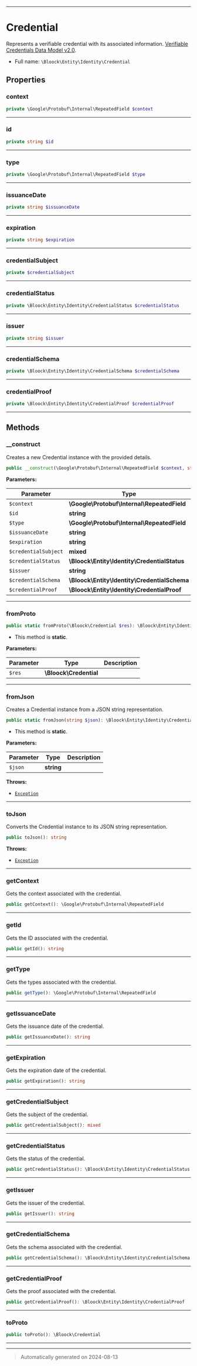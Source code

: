 ***

# Credential

Represents a verifiable credential with its associated information. [Verifiable Credentials Data Model v2.0](https://www.w3.org/TR/vc-data-model-2.0/).



* Full name: `\Bloock\Entity\Identity\Credential`



## Properties


### context



```php
private \Google\Protobuf\Internal\RepeatedField $context
```






***

### id



```php
private string $id
```






***

### type



```php
private \Google\Protobuf\Internal\RepeatedField $type
```






***

### issuanceDate



```php
private string $issuanceDate
```






***

### expiration



```php
private string $expiration
```






***

### credentialSubject



```php
private $credentialSubject
```






***

### credentialStatus



```php
private \Bloock\Entity\Identity\CredentialStatus $credentialStatus
```






***

### issuer



```php
private string $issuer
```






***

### credentialSchema



```php
private \Bloock\Entity\Identity\CredentialSchema $credentialSchema
```






***

### credentialProof



```php
private \Bloock\Entity\Identity\CredentialProof $credentialProof
```






***

## Methods


### __construct

Creates a new Credential instance with the provided details.

```php
public __construct(\Google\Protobuf\Internal\RepeatedField $context, string $id, \Google\Protobuf\Internal\RepeatedField $type, string $issuanceDate, string $expiration, mixed $credentialSubject, \Bloock\Entity\Identity\CredentialStatus $credentialStatus, string $issuer, \Bloock\Entity\Identity\CredentialSchema $credentialSchema, \Bloock\Entity\Identity\CredentialProof $credentialProof): mixed
```








**Parameters:**

| Parameter | Type | Description |
|-----------|------|-------------|
| `$context` | **\Google\Protobuf\Internal\RepeatedField** |  |
| `$id` | **string** |  |
| `$type` | **\Google\Protobuf\Internal\RepeatedField** |  |
| `$issuanceDate` | **string** |  |
| `$expiration` | **string** |  |
| `$credentialSubject` | **mixed** |  |
| `$credentialStatus` | **\Bloock\Entity\Identity\CredentialStatus** |  |
| `$issuer` | **string** |  |
| `$credentialSchema` | **\Bloock\Entity\Identity\CredentialSchema** |  |
| `$credentialProof` | **\Bloock\Entity\Identity\CredentialProof** |  |





***

### fromProto



```php
public static fromProto(\Bloock\Credential $res): \Bloock\Entity\Identity\Credential
```



* This method is **static**.




**Parameters:**

| Parameter | Type | Description |
|-----------|------|-------------|
| `$res` | **\Bloock\Credential** |  |





***

### fromJson

Creates a Credential instance from a JSON string representation.

```php
public static fromJson(string $json): \Bloock\Entity\Identity\Credential
```



* This method is **static**.




**Parameters:**

| Parameter | Type | Description |
|-----------|------|-------------|
| `$json` | **string** |  |




**Throws:**

- [`Exception`](../../../Exception.md)



***

### toJson

Converts the Credential instance to its JSON string representation.

```php
public toJson(): string
```











**Throws:**

- [`Exception`](../../../Exception.md)



***

### getContext

Gets the context associated with the credential.

```php
public getContext(): \Google\Protobuf\Internal\RepeatedField
```












***

### getId

Gets the ID associated with the credential.

```php
public getId(): string
```












***

### getType

Gets the types associated with the credential.

```php
public getType(): \Google\Protobuf\Internal\RepeatedField
```












***

### getIssuanceDate

Gets the issuance date of the credential.

```php
public getIssuanceDate(): string
```












***

### getExpiration

Gets the expiration date of the credential.

```php
public getExpiration(): string
```












***

### getCredentialSubject

Gets the subject of the credential.

```php
public getCredentialSubject(): mixed
```












***

### getCredentialStatus

Gets the status of the credential.

```php
public getCredentialStatus(): \Bloock\Entity\Identity\CredentialStatus
```












***

### getIssuer

Gets the issuer of the credential.

```php
public getIssuer(): string
```












***

### getCredentialSchema

Gets the schema associated with the credential.

```php
public getCredentialSchema(): \Bloock\Entity\Identity\CredentialSchema
```












***

### getCredentialProof

Gets the proof associated with the credential.

```php
public getCredentialProof(): \Bloock\Entity\Identity\CredentialProof
```












***

### toProto



```php
public toProto(): \Bloock\Credential
```












***


***
> Automatically generated on 2024-08-13
